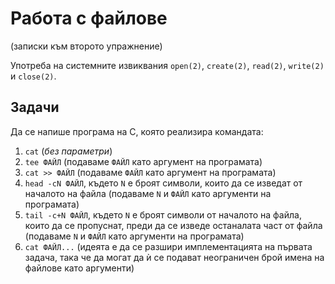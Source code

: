 # Работа с файлове
(записки към второто упражнение)

Употреба на системните извиквания `open(2)`, `create(2)`, `read(2)`, `write(2)` и `close(2)`.

## Задачи

Да се напише програма на C, която реализира командата:

1. `cat` (*без параметри*)
2. `tee ФАЙЛ` (подаваме `ФАЙЛ` като аргумент на програмата)
3. `cat >> ФАЙЛ` (подаваме `ФАЙЛ` като аргумент на програмата)
4. `head -cN ФАЙЛ`, където `N` е броят символи, които да се изведат от началото на файла (подаваме `N` и `ФАЙЛ` като аргументи на програмата)
5. `tail -c+N ФАЙЛ`, където `N` е броят символи от началото на файла, които да се пропуснат, преди да се изведе останалата част от файла (подаваме `N` и `ФАЙЛ` като аргументи на програмата)
6. `cat ФАЙЛ...` (идеята е да се разшири имплементацията на първата задача, така че да могат да ѝ се подават неограничен брой имена на файлове като аргументи)
